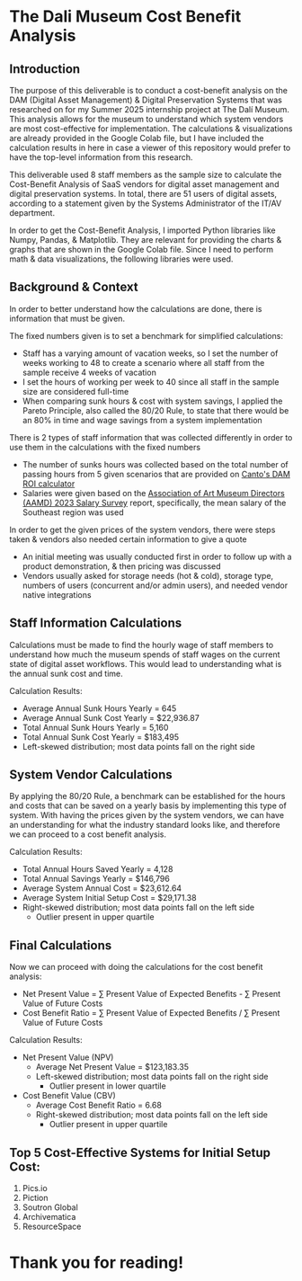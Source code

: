 # The Dali Museum Cost Benefit Analysis

## Introduction
The purpose of this deliverable is to conduct a cost-benefit analysis on the DAM (Digital Asset Management) & Digital Preservation Systems that was researched on for my Summer 2025 internship project at The Dalí Museum. This analysis allows for the museum to understand which system vendors are most cost-effective for implementation. The calculations & visualizations are already provided in the Google Colab file, but I have included the calculation results in here in case a viewer of this repository would prefer to have the top-level information from this research.

This deliverable used 8 staff members as the sample size to calculate the Cost-Benefit Analysis of SaaS vendors for digital asset management and digital preservation systems. In total, there are 51 users of digital assets, according to a statement given by the Systems Administrator of the IT/AV department.

In order to get the Cost-Benefit Analysis, I imported Python libraries like Numpy, Pandas, & Matplotlib. They are relevant for providing the charts & graphs that are shown in the Google Colab file. Since I need to perform math & data visualizations, the following libraries were used.

## Background & Context
In order to better understand how the calculations are done, there is information that must be given.

The fixed numbers given is to set a benchmark for simplified calculations:
- Staff has a varying amount of vacation weeks, so I set the number of weeks working to 48 to create a scenario where all staff from the sample receive 4 weeks of vacation
- I set the hours of working per week to 40 since all staff in the sample size are considered full-time
- When comparing sunk hours & cost with system savings, I applied the Pareto Principle, also called the 80/20 Rule, to state that there would be an 80% in time and wage savings from a system implementation

There is 2 types of staff information that was collected differently in order to use them in the calculations with the fixed numbers
- The number of sunks hours was collected based on the total number of passing hours from 5 given scenarios that are provided on [Canto's DAM ROI calculator](https://www.canto.com/dam-roi/)
- Salaries were given based on the [Association of Art Museum Directors (AAMD) 2023 Salary Survey](https://thedali-my.sharepoint.com/my?id=%2Fpersonal%2Fasierra%5Fthedali%5Fonmicrosoft%5Fcom%2FDocuments%2FAttachments%2FAAMD%5FSalary%20Survey%202023%2Epdf&parent=%2Fpersonal%2Fasierra%5Fthedali%5Fonmicrosoft%5Fcom%2FDocuments%2FAttachments&ga=1) report, specifically, the mean salary of the Southeast region was used

In order to get the given prices of the system vendors, there were steps taken & vendors also needed certain information to give a quote
- An initial meeting was usually conducted first in order to follow up with a product demonstration, & then pricing was discussed
- Vendors usually asked for storage needs (hot & cold), storage type, numbers of users (concurrent and/or admin users), and needed vendor native integrations

## Staff Information Calculations
Calculations must be made to find the hourly wage of staff members to understand how much the museum spends of staff wages on the current state of digital asset workflows. This would lead to understanding what is the annual sunk cost and time.

Calculation Results:
- Average Annual Sunk Hours Yearly = 645
- Average Annual Sunk Cost Yearly = $22,936.87
- Total Annual Sunk Hours Yearly = 5,160
- Total Annual Sunk Cost Yearly = $183,495
- Left-skewed distribution​; most data points fall on the right side

## System Vendor Calculations
By applying the 80/20 Rule, a benchmark can be established for the hours and costs that can be saved on a yearly basis by implementing this type of system. With having the prices given by the system vendors, we can have an understanding for what the industry standard looks like, and therefore we can proceed to a cost benefit analysis.

Calculation Results:
- Total Annual Hours Saved Yearly = 4,128
- Total Annual Savings Yearly = $146,796
- Average System Annual Cost = $23,612.64
- Average System Initial Setup Cost = $29,171.38
- Right-skewed distribution​; most data points fall on the left side​
  - Outlier present in upper quartile

## Final Calculations
Now we can proceed with doing the calculations for the cost benefit analysis:
- Net Present Value = ∑ Present Value of Expected Benefits - ∑ Present Value of Future Costs
- Cost Benefit Ratio = ∑ Present Value of Expected Benefits / ∑ Present Value of Future Costs

Calculation Results:
- Net Present Value (NPV)
  - Average Net Present Value = $123,183.35
  - Left-skewed distribution; most data points fall on the right side
    - Outlier present in lower quartile
- Cost Benefit Value (CBV)
  - Average Cost Benefit Ratio = 6.68
  - Right-skewed distribution; most data points fall on the left side
    - Outlier present in upper quartile

## Top 5 Cost-Effective Systems for Initial Setup Cost:
1. Pics.io
2. Piction
3. Soutron Global
4. Archivematica
5. ResourceSpace

# Thank you for reading!
